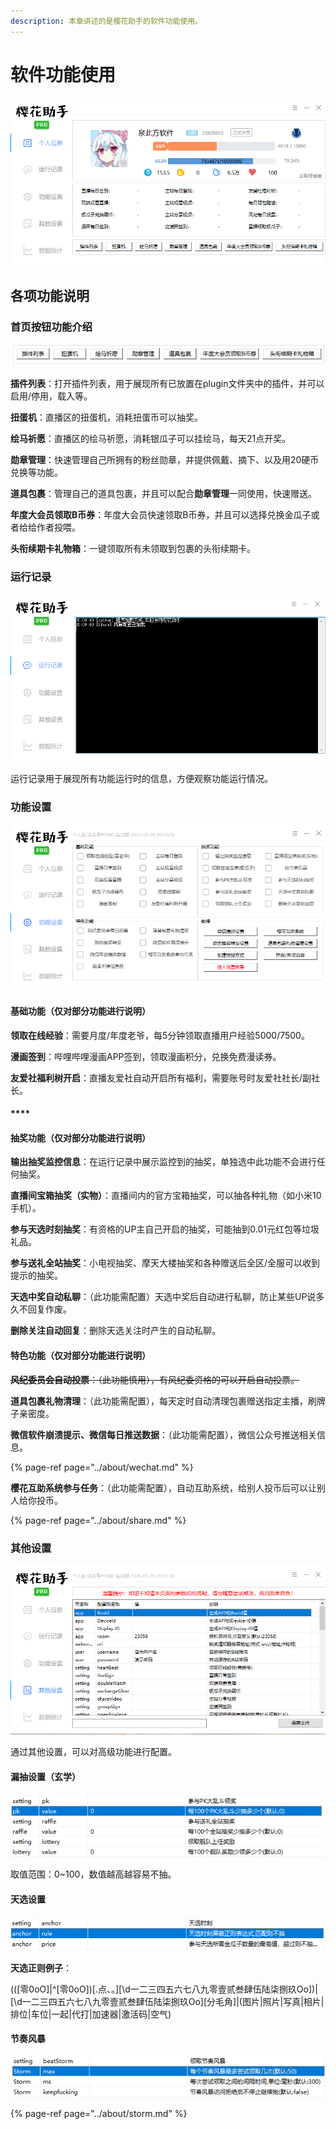```yaml
---
description: 本章讲述的是樱花助手的软件功能使用。
---
```


# 软件功能使用

![&#x8F6F;&#x4EF6;&#x4E3B;&#x754C;&#x9762;&#x793A;&#x610F;&#x56FE;](../.gitbook/assets/image%20%2834%29.png)

## 各项功能说明

### 首页按钮功能介绍

![](../.gitbook/assets/image%20%2829%29.png)

**插件列表**：打开插件列表，用于展现所有已放置在plugin文件夹中的插件，并可以启用/停用，载入等。

**扭蛋机**：直播区的扭蛋机，消耗扭蛋币可以抽奖。

**绘马祈愿**：直播区的绘马祈愿，消耗银瓜子可以挂绘马，每天21点开奖。

**勋章管理**：快速管理自己所拥有的粉丝勋章，并提供佩戴、摘下、以及用20硬币兑换等功能。

**道具包裹**：管理自己的道具包裹，并且可以配合**勋章管理**一同使用，快速赠送。

**年度大会员领取B币券**：年度大会员快速领取B币券，并且可以选择兑换金瓜子或者给给作者投喂。

**头衔续期卡礼物箱**：一键领取所有未领取到包裹的头衔续期卡。

### 运行记录

![&#x8FD0;&#x884C;&#x8BB0;&#x5F55;&#x793A;&#x610F;&#x56FE;](../.gitbook/assets/image%20%284%29.png)

运行记录用于展现所有功能运行时的信息，方便观察功能运行情况。

### 功能设置

![&#x529F;&#x80FD;&#x8BBE;&#x7F6E;&#x793A;&#x610F;&#x56FE;](../.gitbook/assets/image.png)

#### **基础功能（仅对部分功能进行说明）**

**领取在线经验**：需要月度/年度老爷，每5分钟领取直播用户经验5000/7500。

**漫画签到**：哔哩哔哩漫画APP签到，领取漫画积分，兑换免费漫读券。

**友爱社福利树开启**：直播友爱社自动开启所有福利，需要账号时友爱社社长/副社长。

#### \*\*\*\*

#### **抽奖功能（仅对部分功能进行说明）**

**输出抽奖监控信息**：在运行记录中展示监控到的抽奖，单独选中此功能不会进行任何抽奖。

**直播间宝箱抽奖（实物）**：直播间内的官方宝箱抽奖，可以抽各种礼物（如小米10手机）。

**参与天选时刻抽奖**：有资格的UP主自己开启的抽奖，可能抽到0.01元红包等垃圾礼品。

**参与送礼全站抽奖**：小电视抽奖、摩天大楼抽奖和各种赠送后全区/全服可以收到提示的抽奖。

**天选中奖自动私聊**：（此功能需配置）天选中奖后自动进行私聊，防止某些UP说多久不回复作废。

**删除关注自动回复**：删除天选关注时产生的自动私聊。



#### **特色功能（仅对部分功能进行说明）**

~~**风纪委员会自动投票**：（此功能慎用），有风纪委资格的可以开启自动投票。~~

**道具包裹礼物清理**：（此功能需配置），每天定时自动清理包裹赠送指定主播，刷牌子亲密度。

**微信软件崩溃提示、微信每日推送数据**：（此功能需配置），微信公众号推送相关信息。

{% page-ref page="../about/wechat.md" %}

**樱花互助系统参与任务**：（此功能需配置），自动互助系统，给别人投币后可以让别人给你投币。

{% page-ref page="../about/share.md" %}



### **其他设置**

![&#x5176;&#x4ED6;&#x8BBE;&#x7F6E;&#x793A;&#x610F;&#x56FE;](../.gitbook/assets/image%20%2828%29.png)

通过其他设置，可以对高级功能进行配置。

#### 漏抽设置（玄学）

![](../.gitbook/assets/image%20%283%29.png)

取值范围：0~100，数值越高越容易不抽。

#### 天选设置

![](../.gitbook/assets/image%20%2832%29.png)

**天选正则例子**：

\(\(\[零0oO\]\|^\[零0oO\]\)\[.点、。\]\[\d一二三四五六七八九零壹贰叁肆伍陆柒捌玖Oo\]\)\|\[\d一二三四五六七八九零壹贰叁肆伍陆柒捌玖Oo\]\[分毛角\]\|\(图片\|照片\|写真\|相片\|排位\|车位\|一起\|代打\|加速器\|激活码\|空气\)

#### 节奏风暴

![](../.gitbook/assets/image%20%2818%29.png)

{% page-ref page="../about/storm.md" %}


